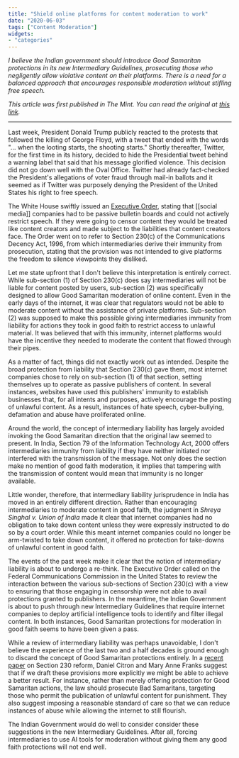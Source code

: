 ```yaml
---
title: "Shield online platforms for content moderation to work"
date: "2020-06-03"
tags: ["Content Moderation"]
widgets: 
- "categories"
---
```


*I believe the Indian government should introduce Good Samaritan protections in its new Intermediary Guidelines, prosecuting those who negligently allow violative content on their platforms. There is a need for a balanced approach that encourages responsible moderation without stifling free speech.*
<!--more-->
*This article was first published in The Mint. You can read the original at [this link](https://www.livemint.com/opinion/columns/shield-online-platforms-for-content-moderation-to-work-11591116270685.html).*

---

Last week, President Donald Trump publicly reacted to the protests that followed the killing of George Floyd, with a tweet that ended with the words "... when the looting starts, the shooting starts." Shortly thereafter, Twitter, for the first time in its history, decided to hide the Presidential tweet behind a warning label that said that his message glorified violence. This decision did not go down well with the Oval Office. Twitter had already fact-checked the President's allegations of voter fraud through mail-in ballots and it seemed as if Twitter was purposely denying the President of the United States his right to free speech.

The White House swiftly issued an [Executive Order](https://www.whitehouse.gov/presidential-actions/executive-order-preventing-online-censorship/), stating that [[social media]] companies had to be passive bulletin boards and could not actively restrict speech. If they were going to censor content they would be treated like content creators and made subject to the liabilities that content creators face. The Order went on to refer to Section 230(c) of the Communications Decency Act, 1996, from which intermediaries derive their immunity from prosecution, stating that the provision was not intended to give platforms the freedom to silence viewpoints they disliked.

Let me state upfront that I don't believe this interpretation is entirely correct. While sub-section (1) of Section 230(c) does say intermediaries will not be liable for content posted by users, sub-section (2) was specifically designed to allow Good Samaritan moderation of online content. Even in the early days of the internet, it was clear that regulators would not be able to moderate content without the assistance of private platforms. Sub-section (2) was supposed to make this possible giving intermediaries immunity from liability for actions they took in good faith to restrict access to unlawful material. It was believed that with this immunity, internet platforms would have the incentive they needed to moderate the content that flowed through their pipes.

As a matter of fact, things did not exactly work out as intended. Despite the broad protection from liability that Section 230(c) gave them, most internet companies chose to rely on sub-section (1) of that section, setting themselves up to operate as passive publishers of content. In several instances, websites have used this publishers' immunity to establish businesses that, for all intents and purposes, actively encourage the posting of unlawful content. As a result, instances of hate speech, cyber-bullying, defamation and abuse have proliferated online.

Around the world, the concept of intermediary liability has largely avoided invoking the Good Samaritan direction that the original law seemed to present. In India, Section 79 of the Information Technology Act, 2000 offers intermediaries immunity from liability if they have neither initiated nor interfered with the transmission of the message. Not only does the section make no mention of good faith moderation, it implies that tampering with the transmission of content would mean that immunity is no longer available.

Little wonder, therefore, that intermediary liability jurisprudence in India has moved in an entirely different direction. Rather than encouraging intermediaries to moderate content in good faith, the judgment in *Shreya Singhal v. Union of India* made it clear that internet companies had no obligation to take down content unless they were expressly instructed to do so by a court order. While this meant internet companies could no longer be arm-twisted to take down content, it offered no protection for take-downs of unlawful content in good faith.

The events of the past week make it clear that the notion of intermediary liability is about to undergo a re-think. The Executive Order called on the Federal Communications Commission in the United States to review the interaction between the various sub-sections of Section 230(c) with a view to ensuring that those engaging in censorship were not able to avail protections granted to publishers. In the meantime, the Indian Government is about to push through new Intermediary Guidelines that require internet companies to deploy artificial intelligence tools to identify and filter illegal content. In both instances, Good Samaritan protections for moderation in good faith seems to have been given a pass.

While a review of intermediary liability was perhaps unavoidable, I don't believe the experience of the last two and a half decades is ground enough to discard the concept of Good Samaritan protections entirely. In a [recent paper](https://papers.ssrn.com/abstract=3532691.) on Section 230 reform, Daniel Citron and Mary Anne Franks suggest that if we draft these provisions more explicitly we might be able to achieve a better result. For instance, rather than merely offering  protection for Good Samaritan actions, the law should prosecute Bad Samaritans, targeting those who permit the publication of unlawful content for punishment. They also suggest imposing a reasonable standard of care so that we can reduce instances of abuse while allowing the internet to still flourish.

The Indian Government would do well to consider consider these suggestions in the new Intermediary Guidelines. After all, forcing intermediaries to use AI tools for moderation without giving them any good faith protections will not end well.

